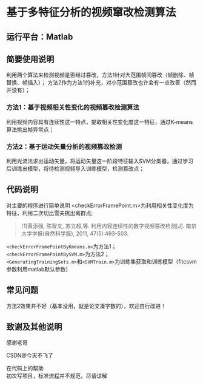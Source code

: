 # 基于多特征分析的视频窜改检测算法

## 运行平台：Matlab

## 简要使用说明

  利用两个算法来检测视频是否经过篡改，方法1针对大范围帧间篡改（帧删除、帧替换、帧插入）；
方法2作为方法1的补充，对小范围篡改也许会有一点改善（然而并没有）；

### 方法1：基于视频相关性变化的视频篡改检测算法
  利用视频内容具有连续性这一特点，提取相关性变化度这一特征，通过K-means算法挑出帧异常点；

### 方法2：基于运动矢量分析的视频篡改检测
  利用光流法求出运动矢量，将运动矢量这一阶段特征输入SVM分类器，通过学习后训练出模型，将待检测视频导入训练模型，检测篡改点；

## 代码说明

  对主要的程序进行简单说明
<checkErrorFramePoint.m>为利用相关性变化度为特征，利用二次切比雪夫挑出离群点;  
> [1]黄添强, 陈智文, 苏立超,等. 利用内容连续性的数字视频篡改检测[J]. 南京大学学报(自然科学版), 2011, 47(5):493-503.

```<checkErrorFramePointByKmeans.m>```为方法1；  
```<checkErrorFramePointBySVM.m>```为方法2；  
```<GeneratingTrainingSets.m>```和```<SVMTrain.m>```为训练集获取和训练模型（fitcsvm参数利用matlab默认参数）

## 常见问题
  方法2效果并不好（基本没用，就是论文凑字数的），欢迎自行改进！

## 致谢及其他说明
  感谢老哥
  
  CSDN@今天不飞了
  
  在代码上的帮助  
  初次写项目，标准流程并不规范，尽请谅解
